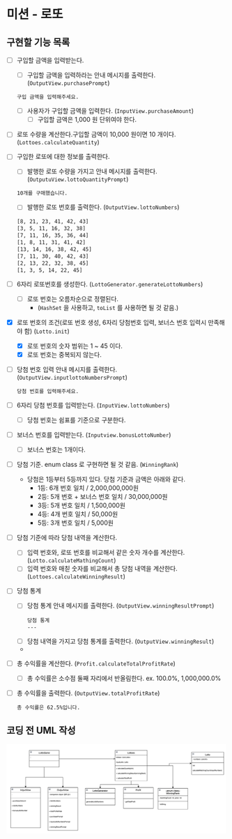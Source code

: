 # 미션 - 로또

## 구현할 기능 목록

- [ ] 구입할 금액을 입력받는다.
    - [ ] 구입할 금액을 입력하라는 안내 메시지를 출력한다. (`OutputView.purchasePrompt`)
  ```
  구입 금액을 입력해주세요.
  ```
    - [ ] 사용자가 구입할 금액을 입력한다. (`InputView.purchaseAmount`)
        - [ ] 구입할 금액은 1,000 원 단위여야 한다.

- [ ] 로또 수량을 계산한다.구입할 금액이 10,000 원이면 10 개이다. (`Lottoes.calculateQuantity`)

- [ ] 구입한 로또에 대한 정보를 출력한다.
    - [ ] 발행한 로또 수량을 가지고 안내 메시지를 출력한다. (`OutputuView.lottoQuantityPrompt`)
  ```
  10개를 구매했습니다.
  ```
    - [ ] 발행한 로또 번호를 출력한다. (`OutputView.lottoNumbers`)
  ```
  [8, 21, 23, 41, 42, 43]
  [3, 5, 11, 16, 32, 38]
  [7, 11, 16, 35, 36, 44]
  [1, 8, 11, 31, 41, 42]
  [13, 14, 16, 38, 42, 45]
  [7, 11, 30, 40, 42, 43]
  [2, 13, 22, 32, 38, 45]
  [1, 3, 5, 14, 22, 45]
  ```

- [ ] 6자리 로또번호를 생성한다. (`LottoGenerator.generateLottoNumbers`)
    - [ ] 로또 번호는 오름차순으로 정렬된다.
        - (`HashSet` 을 사용하고, `toList` 를 사용하면 될 것 같음.)

- [x] 로또 번호의 조건(로또 번호 생성, 6자리 당첨번호 입력, 보너스 번호 입력시 만족해야 함) (`Lotto.init`)
    - [x] 로또 번호의 숫자 범위는 1 ~ 45 이다.
    - [x] 로또 번호는 중복되지 않는다.

- [ ] 당첨 번호 입력 안내 메시지를 출력한다. (`OutputView.inputlottoNumbersPrompt`)
  ```
  당첨 번호를 입력해주세요.
  ```

- [ ] 6자리 당첨 번호를 입력받는다. (`InputView.lottoNumbers`)
    - [ ] 당첨 번호는 쉼표를 기준으로 구분한다.

- [ ] 보너스 번호를 입력받는다. (`Inputview.bonusLottoNumber`)
    - [ ] 보너스 번호는 1개이다.

- [ ] 당첨 기준. enum class 로 구현하면 될 것 같음.  (`WinningRank`)
    - 당첨은 1등부터 5등까지 있다. 당첨 기준과 금액은 아래와 같다.
        - 1등: 6개 번호 일치 / 2,000,000,000원
        - 2등: 5개 번호 + 보너스 번호 일치 / 30,000,000원
        - 3등: 5개 번호 일치 / 1,500,000원
        - 4등: 4개 번호 일치 / 50,000원
        - 5등: 3개 번호 일치 / 5,000원

- [ ] 당첨 기준에 따라 당첨 내역을 계산한다.
    - [ ] 입력 번호와, 로또 번호를 비교해서 같은 숫자 개수를 계산한다. (`Lotto.calculateMathingCount`)
    - [ ] 입력 번호와 매칟 숫자를 비교해서 총 당첨 내역을 계산한다. (`Lottoes.calculateWinningResult`)

- [ ] 당첨 통계
    - [ ] 당첨 통계 안내 메시지를 출력한다. (`OutputView.winningResultPrompt`)
      ```
      당첨 통계
      ---
      ```
    - [ ] 당첨 내역을 가지고 당첨 통계를 출력한다. (`OutputView.winningResult`)
    -
- [ ] 총 수익률을 계산한다. (`Profit.calculateTotalProfitRate`)
    - [ ] 총 수익률은 소수점 둘째 자리에서 반올림한다. ex. 100.0%, 1,000,000.0%

- [ ] 총 수익률을 출력한다. (`OutputView.totalProfitRate`)
  ```
  총 수익률은 62.5%입니다.
  ```

## 코딩 전 UML 작성

![lotto_game_uml_ver1.png](lotto_game_uml_ver1.png)